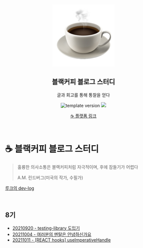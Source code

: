 <br/>
<p align="middle" >
  <img width="200px;" src="./src/images/coffee_emoji.png"/>
</p>
<h2 align="middle">블랙커피 블로그 스터디</h2>
<p align="middle">글과 회고를 통해 통찰을 얻다</p>
<p align="middle">
  <img src="https://img.shields.io/badge/version-1.0.0-blue?style=flat-square" alt="template version"/>
  <img src="https://img.shields.io/badge/language-md-md.svg?style=flat-square"/>
</p>

<p align="middle">
  <a href="https://blackcoffee.blog/">☕ 플랫폼 링크</a>
</p>

<br/>

# ☕ 블랙커피 블로그 스터디

> 훌륭한 의사소통은 블랙커피처럼 자극적이며, 후에 잠들기가 어렵다
>
> A.M. 린드버그(미국의 작가, 수필가)

[루크의 dev-log](https://luke-tofu.tistory.com)

<br/>

## 8기

- [20210920 - testing-library 도입기](https://luke-tofu.tistory.com/entry/testing-library-도입기)
- [20211004 - 여러분의 멘탈은 안녕하신가요](https://luke-tofu.tistory.com/entry/여러분의-멘탈은-안녕하신가요)
- [20211011 - [REACT hooks] useImperativeHandle](https://luke-tofu.tistory.com/entry/REACT-hooks-useImperativeHandle)
